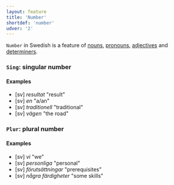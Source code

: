 ```yaml
---
layout: feature
title: 'Number'
shortdef: 'number'
udver: '2'
---
```


`Number` in Swedish is a feature of [nouns](sv-pos/NOUN), [pronouns](sv-pos/PRON), [adjectives](sv-pos/ADJ) and [determiners](sv-pos/DET).

### <a name="Sing">`Sing`</a>: singular number

#### Examples

* [sv] _resultat_ "result"
* [sv] _en_ "a/an"
* [sv] _traditionell_ "traditional"
* [sv] _vägen_ "the road"

### <a name="Plur">`Plur`</a>: plural number

#### Examples

* [sv] _vi_ "we"
* [sv] _personliga_ "personal"
* [sv] _förutsättningar_ "prerequisites"
* [sv] _några färdigheter_ "some skills"

<!-- Interlanguage links updated Ne 5. května 2024, 18:20:06 CEST -->
